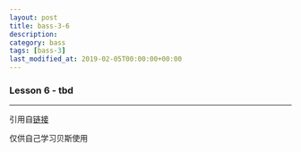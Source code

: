 ```yaml
---
layout: post
title: bass-3-6
description: 
category: bass
tags: [bass-3]
last_modified_at: 2019-02-05T00:00:00+00:00
---
```


### __Lesson 6 - tbd__


<hr>

引用自[链接](https://www.youtube.com/playlist?list=PLImrzCNnL5Plu8Pk3LFTM1YVgg1UTRy2X)

仅供自己学习贝斯使用


